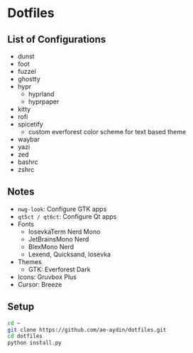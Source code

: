 # Dotfiles

## List of Configurations

- dunst
- foot
- fuzzel
- ghostty
- hypr
  - hyprland
  - hyprpaper
- kitty
- rofi
- spicetify
  - custom everforest color scheme for text based theme
- waybar
- yazi
- zed
- bashrc
- zshrc

## Notes

- `nwg-look`: Configure GTK apps
- `qt5ct / qt6ct`: Configure Qt apps
- Fonts
  - IosevkaTerm Nerd Mono
  - JetBrainsMono Nerd
  - BlexMono Nerd
  - Lexend, Quicksand, Iosevka
- Themes
  - GTK: Everforest Dark
- Icons: Gruvbox Plus
- Cursor: Breeze

## Setup

```bash
cd ~
git clone https://github.com/ae-aydin/dotfiles.git
cd dotfiles
python install.py
```
